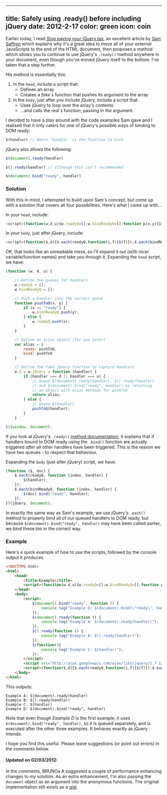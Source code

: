 ----
title: Safely using .ready() before including jQuery
date: 2012-2-17
color: green
icon: coin
----

Earlier today, I read [Stop paying your jQuery tax](http://samsaffron.com/archive/2012/02/17/stop-paying-your-jquery-tax), an excellent article by [Sam Saffron](http://samsaffron.com/) which explains why it's a great idea to move all of your external JavaScripts to the end of the HTML document, then proposes a method which allows you to continue to use jQuery's `.ready()` method anywhere in your document, even though you've moved jQuery itself to the bottom. I've taken that a step further.

His method is essentially this:

1. In the `head`, include a script that:
    * Defines an array
    * Creates a _fake_ `$` function that pushes its argument to the array
2. In the `body`, just after you include jQuery, include a script that:
    * Uses jQuery to loop over the array's contents
    * ...and calls the _real_ `$` function, passing in the argument.

I decided to have a play around with the code examples Sam gave and I realised that it only caters for one of jQuery's possible ways of binding to DOM ready:

``` js
$(handler) // Where `handler` is the function to bind
```

jQuery also allows the following:

``` js
$(document).ready(handler)

$().ready(handler) // although this isn't recommended

$(document).bind("ready", handler)
```

### Solution ###

With this in mind, I attempted to build upon Sam's concept, but come up with a solution that covers all four possibilities. Here's what I came up with...

In your `head`, include:
``` js
<script>(function(w,d,u){w.readyQ=[];w.bindReadyQ=[];function p(x,y){if(x=="ready"){w.bindReadyQ.push(y);}else{w.readyQ.push(x);}};var a={ready:p,bind:p};w.$=w.jQuery=function(f){if(f===d||f===u){return a}else{p(f)}}})(window,document)</script>
```

In your `body`, just after jQuery, include:
``` js
<script>(function($,d){$.each(readyQ,function(i,f){$(f)});$.each(bindReadyQ,function(i,f){$(d).bind("ready",f)})})(jQuery,document)</script>
```

OK, that looks like an unreadable mess, so I'll expand it out (with nicer variable/function names) and take you through it. Expanding the `head` script, we have:

``` js
(function (w, d, u) {

    // Define two queues for handlers
    w.readyQ = [];
    w.bindReadyQ = [];

    // Push a handler into the correct queue
    function pushToQ(x, y) {
        if (x == "ready") {
            w.bindReadyQ.push(y);
        } else {
            w.readyQ.push(x);
        }
    }

    // Define an alias object (for use later)
    var alias = {
        ready: pushToQ,
        bind: pushToQ
    }

    // Define the fake jQuery function to capture handlers
    w.$ = w.jQuery = function (handler) {
        if (handler === d || handler === u) {
            // Queue $(document).ready(handler), $().ready(handler)
            // and $(document).bind("ready", handler) by returning
            // an object with alias methods for pushToQ
            return alias;
        } else {
            // Queue $(handler)
            pushToQ(handler);
        }
    }

})(window, document);
```

If you look at jQuery's `.ready()` [method documentation](http://api.jquery.com/ready/), it explains that if handlers bound to DOM ready using the `.bind()` function are actually triggered _after_ all other handlers have been triggered. This is the reason we have two queues - to respect that behaviour.

Expanding the `body` (just after jQuery) script, we have:

``` js
(function ($, doc) {
    $.each(readyQ, function (index, handler) {
        $(handler);
    });
    $.each(bindReadyQ, function (index, handler) {
        $(doc).bind("ready", handler);
    });
})(jQuery, document);
```

In exactly the same way as Sam's example, we use jQuery's `.each()` method to properly bind all of our queued handlers to DOM ready, but because `$(document).bind("ready", handler)` may have been called earlier, we bind these too in the correct way.

### Example ###

Here's a quick example of how to use the scripts, followed by the console output it produces.

``` html
<!DOCTYPE html>
<html>
    <head>
        <title>Example</title>
        <script>(function(w,d,u){w.readyQ=[];w.bindReadyQ=[];function p(x,y){if(x=="ready"){w.bindReadyQ.push(y);}else{w.readyQ.push(x);}};var a={ready:p,bind:p};w.$=w.jQuery=function(f){if(f===d||f===u){return a}else{p(f)}}})(window,document)</script>
    </head>
    <body>
        <script>
            $(document).bind("ready", function () {
                console.log("Example D: $(document).bind(\"ready\", handler)");
            });
            $(document).ready(function () {
                console.log("Example A: $(document).ready(handler)");
            });
            $().ready(function () {
                console.log("Example B: $().ready(handler)");
            });
            $(function(){
                console.log("Example C: $(handler)");
            });
        </script>
        <script src="http://ajax.googleapis.com/ajax/libs/jquery/1.7.1/jquery.min.js"></script>
        <script>(function($,d){$.each(readyQ,function(i,f){$(f)});$.each(bindReadyQ,function(i,f){$(d).bind("ready",f)})})(jQuery,document)</script>
    </body>
</html>
```

This outputs:

``` text
Example A: $(document).ready(handler)
Example B: $().ready(handler)
Example C: $(handler)
Example D: $(document).bind("ready", handler)
```

Note that even though *Example D* is the first example, it uses `$(document).bind("ready", handler)`, so it is queued separately, and is executed after the other three examples. It behaves exactly as jQuery intends.

I hope you find this useful. Please leave suggestions (or point out errors) in the comments below.

#### Updated on 02/03/2012: ####
In the comments, BRUNOa A suggested a couple of performance enhancing changes to my solution. As an extra enhancement, I'm also passing the `document` object as an argument into the anonymous functions. The original implementation still exists as a [gist](https://gist.github.com/1958226).
